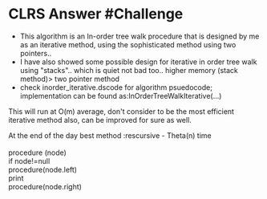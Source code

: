 # CLRS Answer #Challenge
<ul>
 <li> This algorithm is an In-order tree walk procedure that is designed by me as an iterative method, using the sophisticated method using two pointers..</li>
 <li> I have also showed some possible design for iterative in order tree walk using "stacks".. which is quiet not bad too..
higher memory (stack method)> two pointer method</li>
 <li>check inorder_iterative.dscode for algorithm psuedocode; implementation can be found as:InOrderTreeWalkIterative(...) </li>
</ul>
 
This will run at O(m) average, don't consider to be the most efficient iterative method also, can be improved for sure as well.<br/>

At the end of the day best method :rescursive - Theta(n) time<br/><br/>
procedure (node)<br/>
  if node!=null<br/>
      procedure(node.left)<br/>
      print<br/>
      procedure(node.right)<br/>

